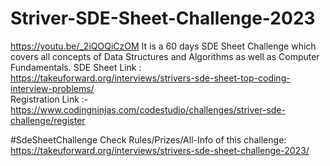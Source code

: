 # Striver-SDE-Sheet-Challenge-2023
https://youtu.be/_2iQOQiCzOM It is a 60 days SDE Sheet Challenge which covers all concepts of Data Structures and Algorithms as well as Computer Fundamentals. SDE Sheet Link : https://takeuforward.org/interviews/strivers-sde-sheet-top-coding-interview-problems/
<br>
Registration Link :- https://www.codingninjas.com/codestudio/challenges/striver-sde-challenge/register

#SdeSheetChallenge Check Rules/Prizes/All-Info of this challenge: https://takeuforward.org/interviews/strivers-sde-sheet-challenge-2023/
